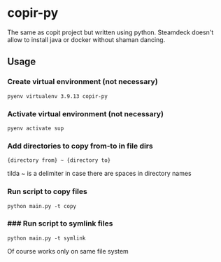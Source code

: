 # copir-py

The same as copit project but written using python. Steamdeck doesn't allow to install java or docker
without shaman dancing.

## Usage

### Create virtual environment (not necessary)

`pyenv virtualenv 3.9.13 copir-py`

### Activate virtual environment (not necessary)

`pyenv activate sup`

### Add directories to copy from-to in file dirs

`{directory from} ~ {directory to}`

tilda ~ is a delimiter in case there are spaces in directory names

### Run script to copy files

`python main.py -t copy`

### ### Run script to symlink files

`python main.py -t symlink`

Of course works only on same file system